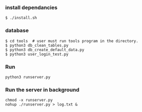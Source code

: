 ### install dependancies

``` shell
$ ./install.sh
```

### database
``` shell
$ cd tools  # user must run tools program in the directory.
$ python3 db_clean_tables.py
$ python3 db_create_default_data.py
$ python3 user_login_test.py
```

### Run
```
python3 runserver.py
```

### Run the server in background
```
chmod -x runserver.py
nohup ./runserver.py > log.txt &
```